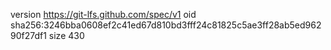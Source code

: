 version https://git-lfs.github.com/spec/v1
oid sha256:3246bba0608ef2c41ed67d810bd3fff24c81825c5ae3ff28ab5ed96290f27df1
size 430
